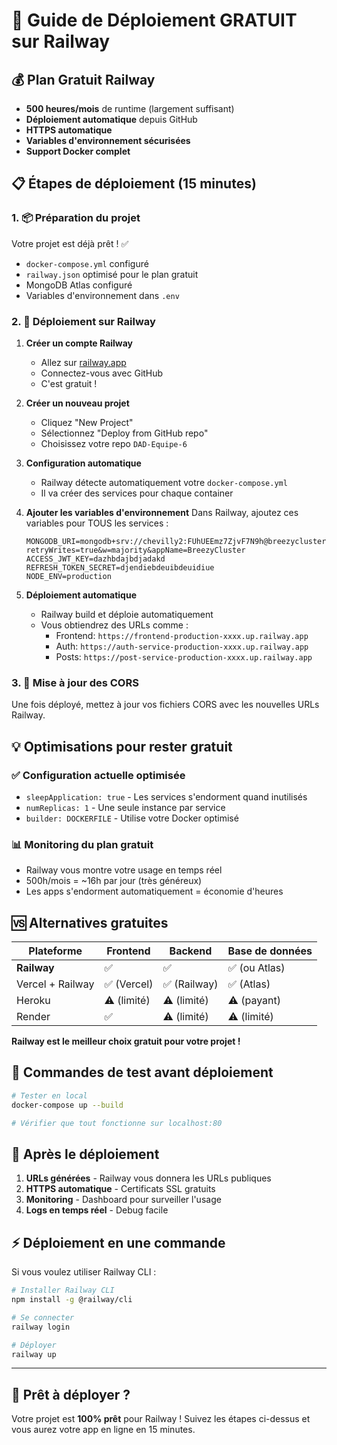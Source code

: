 # 🚀 Guide de Déploiement GRATUIT sur Railway

## 💰 Plan Gratuit Railway
- **500 heures/mois** de runtime (largement suffisant)
- **Déploiement automatique** depuis GitHub
- **HTTPS automatique** 
- **Variables d'environnement sécurisées**
- **Support Docker complet**

## 📋 Étapes de déploiement (15 minutes)

### 1. 📦 Préparation du projet

Votre projet est déjà prêt ! ✅
- `docker-compose.yml` configuré
- `railway.json` optimisé pour le plan gratuit
- MongoDB Atlas configuré
- Variables d'environnement dans `.env`

### 2. 🚀 Déploiement sur Railway

1. **Créer un compte Railway**
   - Allez sur [railway.app](https://railway.app)
   - Connectez-vous avec GitHub
   - C'est gratuit !

2. **Créer un nouveau projet**
   - Cliquez "New Project"
   - Sélectionnez "Deploy from GitHub repo"
   - Choisissez votre repo `DAD-Equipe-6`

3. **Configuration automatique**
   - Railway détecte automatiquement votre `docker-compose.yml`
   - Il va créer des services pour chaque container

4. **Ajouter les variables d'environnement**
   Dans Railway, ajoutez ces variables pour TOUS les services :
   ```
   MONGODB_URI=mongodb+srv://chevilly2:FUhUEEmz7ZjvF7N9h@breezycluster.3iyzvzc.mongodb.net/?retryWrites=true&w=majority&appName=BreezyCluster
   ACCESS_JWT_KEY=dazhbdajbdjadakd
   REFRESH_TOKEN_SECRET=djendiebdeuibdeuidiue
   NODE_ENV=production
   ```

5. **Déploiement automatique**
   - Railway build et déploie automatiquement
   - Vous obtiendrez des URLs comme :
     - Frontend: `https://frontend-production-xxxx.up.railway.app`
     - Auth: `https://auth-service-production-xxxx.up.railway.app`
     - Posts: `https://post-service-production-xxxx.up.railway.app`

### 3. 🔧 Mise à jour des CORS

Une fois déployé, mettez à jour vos fichiers CORS avec les nouvelles URLs Railway.

## 💡 Optimisations pour rester gratuit

### ✅ Configuration actuelle optimisée
- `sleepApplication: true` - Les services s'endorment quand inutilisés
- `numReplicas: 1` - Une seule instance par service
- `builder: DOCKERFILE` - Utilise votre Docker optimisé

### 📊 Monitoring du plan gratuit
- Railway vous montre votre usage en temps réel
- 500h/mois = ~16h par jour (très généreux)
- Les apps s'endorment automatiquement = économie d'heures

## 🆚 Alternatives gratuites

| Plateforme | Frontend | Backend | Base de données |
|------------|----------|---------|-----------------|
| **Railway** | ✅ | ✅ | ✅ (ou Atlas) |
| Vercel + Railway | ✅ (Vercel) | ✅ (Railway) | ✅ (Atlas) |
| Heroku | ⚠️ (limité) | ⚠️ (limité) | ⚠️ (payant) |
| Render | ✅ | ⚠️ (limité) | ⚠️ (limité) |

**Railway est le meilleur choix gratuit pour votre projet !**

## 🚀 Commandes de test avant déploiement

```bash
# Tester en local
docker-compose up --build

# Vérifier que tout fonctionne sur localhost:80
```

## 📱 Après le déploiement

1. **URLs générées** - Railway vous donnera les URLs publiques
2. **HTTPS automatique** - Certificats SSL gratuits
3. **Monitoring** - Dashboard pour surveiller l'usage
4. **Logs en temps réel** - Debug facile

## ⚡ Déploiement en une commande

Si vous voulez utiliser Railway CLI :
```bash
# Installer Railway CLI
npm install -g @railway/cli

# Se connecter
railway login

# Déployer
railway up
```

---

## 🎯 Prêt à déployer ?

Votre projet est **100% prêt** pour Railway ! 
Suivez les étapes ci-dessus et vous aurez votre app en ligne en 15 minutes.
